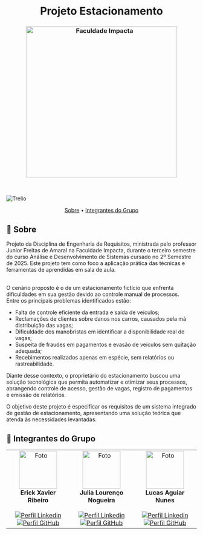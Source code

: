 <h1 align="center"; style="font-weight: bold;">Projeto Estacionamento</h1>

<h3 align="center"><img  alt="Faculdade Impacta" width = "400px" src="https://www.impacta.edu.br/themes/wc_agenciar3/images/logo-new.png"></h3>

<br>

![Trello](https://img.shields.io/badge/Trello-%23026AA7.svg?style=for-the-badge&logo=Trello&logoColor=white)

<p align="center">
    <a href="#sobre">Sobre</a> •
    <a href="#grupo">Integrantes do Grupo</a>
</p>

<h2 id="sobre">📖 Sobre</h2>
Projeto da Disciplina de Engenharia de Requisitos, ministrada pelo professor Junior Freitas de Amaral na Faculdade Impacta, durante o terceiro semestre do curso Análise e Desenvolvimento de Sistemas cursado no 2º Semestre de 2025. Este projeto tem como foco a aplicação prática das técnicas e ferramentas de aprendidas em sala de aula.

<br>O cenário proposto é o de um estacionamento fictício que enfrenta dificuldades em sua gestão devido ao controle manual de processos.
<br>Entre os principais problemas identificados estão:

<ul>
    <li>Falta de controle eficiente da entrada e saída de veículos;
    <li>Reclamações de clientes sobre danos nos carros, causados pela má distribuição das vagas;
    <li>Dificuldade dos manobristas em identificar a disponibilidade real de vagas;
    <li>Suspeita de fraudes em pagamentos e evasão de veículos sem quitação adequada;
    <li>Recebimentos realizados apenas em espécie, sem relatórios ou rastreabilidade.
</ul>

Diante desse contexto, o proprietário do estacionamento buscou uma solução tecnológica que permita automatizar e otimizar seus processos, abrangendo controle de acesso, gestão de vagas, registro de pagamentos e emissão de relatórios.

O objetivo deste projeto é especificar os requisitos de um sistema integrado de gestão de estacionamento, apresentando uma solução teórica que atenda às necessidades levantadas.

<h2 id="grupo">👥 Integrantes do Grupo</h2>
<table align="center">
  <tr>
    <td align="center">
      <img src="https://github.com/ErickXr.png" width="100" alt="Foto"/><br>
      <b>Erick Xavier Ribeiro</b><br><br>
        <a href="https://www.linkedin.com/in/erick-xavier-0a0b572a9/" target="_blank"><img title="Conecte-se" src="https://img.shields.io/badge/LinkedIn-0077B5?style=for-the-badge&logo=linkedin&logoColor=white" alt="Perfil Linkedin"/></a>
        <a href="https://github.com/ErickXr" target="_blank"><img title="Siga-Me" src="https://img.shields.io/badge/GitHub-100000?style=for-the-badge&logo=github&logoColor=white" alt="Perfil GitHub"/></a>
    </td>
    <td align="center">
      <img src="https://github.com/Jloren051.png" width="100" alt="Foto"/><br>
      <b>Julia Lourenço Nogueira</b><br><br>
        <a href="https://www.linkedin.com/in/julia-louren%C3%A7o-8065082ba/" target="_blank"><img title="Conecte-se" src="https://img.shields.io/badge/LinkedIn-0077B5?style=for-the-badge&logo=linkedin&logoColor=white" alt="Perfil Linkedin"/></a>
      <a href="https://github.com/Jloren051" target="_blank"><img title="Siga-Me" src="https://img.shields.io/badge/GitHub-100000?style=for-the-badge&logo=github&logoColor=white" alt="Perfil GitHub"/></a>
    </td>
    <td align="center">
      <img src="https://github.com/LucasAguiarN.png" width="100"  alt="Foto"/><br>
      <b>Lucas Aguiar Nunes</b><br><br>
      <a href="https://www.linkedin.com/in/lucas-aguiar-nunes" target="_blank"><img title="Conecte-se" src="https://img.shields.io/badge/LinkedIn-0077B5?style=for-the-badge&logo=linkedin&logoColor=white" alt="Perfil Linkedin"/></a>
      <a href="https://github.com/LucasAguiarN" target="_blank"><img title="Siga-Me" src="https://img.shields.io/badge/GitHub-100000?style=for-the-badge&logo=github&logoColor=white" alt="Perfil GitHub"/></a>
    </td>
  </tr>
</table>
